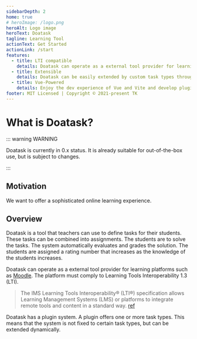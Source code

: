 ```yaml
---
sidebarDepth: 2
home: true
# heroImage: /logo.png
heroAlt: Logo image
heroText: Doatask
tagline: Learning Tool
actionText: Get Started
actionLink: /start
features:
  - title: LTI compatible
    details: Doatask can operate as a external tool provider for learning platforms such as Moodle.
  - title: Extensible
    details: Doatask can be easily extended by custom task types through plugins
  - title: Vue-Powered
    details: Enjoy the dev experience of Vue and Vite and develop plugins with Vue.
footer: MIT Licensed | Copyright © 2021-present TK
---
```


# What is Doatask?

::: warning WARNING

Doatask is currently in 0.x status. It is already suitable for out-of-the-box
use, but is subject to changes.

:::


## Motivation

We want to offer a sophisticated online learning experience.

## Overview

Doatask is a tool that teachers can use to define tasks for their students.
These tasks can be combined into assignments. The students are to solve the
tasks. The system automatically evaluates and grades the solution. The students
are assigned a rating number that increases as the knowledge of the students
increases.

Doatask can operate as a external tool provider for learning platforms such as
[Moodle](https://moodle.org). The platform must comply to Learning Tools
Interoperability 1.3 (LTI).

> The IMS Learning Tools Interoperability® (LTI®) specification allows Learning
> Management Systems (LMS) or platforms to integrate remote tools and content in
> a standard way. [ref](https://www.imsglobal.org/spec/lti/v1p3/)

Doatask has a plugin system. A plugin offers one or more task types. This means
that the system is not fixed to certain task types, but can be extended
dynamically.
